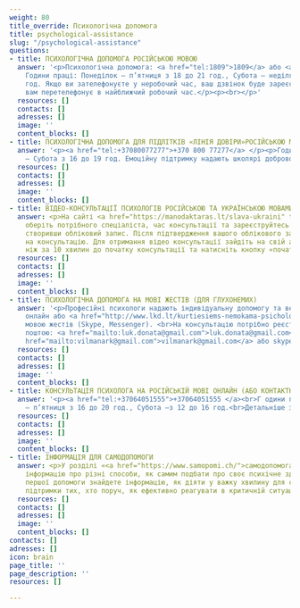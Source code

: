 ```yaml
---
weight: 80
title_override: Психологічна допомога
title: psychological-assistance
slug: "/psychological-assistance"
questions:
- title: ПСИХОЛОГІЧНА ДОПОМОГА РОСІЙСЬКОЮ МОВОЮ
  answer: '<p>Психологічна допомога: <a href="tel:1809">1809</a> або <a href="tel:+37066465792">+37066465792</a>
    Години праці: Понеділок – п’ятниця з 18 до 21 год., Субота – неділя з 12 до 15
    год. Якщо ви зателефонуєте у неробочий час, ваш дзвінок буде зареєстровано. Консультант
    вам перетелефонує в найближчий робочий час.</p><p><br></p>'
  resources: []
  contacts: []
  adresses: []
  image: ''
  content_blocks: []
- title: ПСИХОЛОГІЧНА ДОПОМОГА ДЛЯ ПІДЛІТКІВ «ЛІНІЯ ДОВІРИ»РОСІЙСЬКОЮ МОВОЮ
  answer: '<p><a href="tel:+37080077277">+370 800 77277</a> </p><p>Години праці: Понеділок
    – Субота з 16 до 19 год. Емоційну підтримку надають школярі добровольці.</p><p><br></p>'
  resources: []
  contacts: []
  adresses: []
  image: ''
  content_blocks: []
- title: ВІДЕО-КОНСУЛЬТАЦІЇ ПСИХОЛОГІВ РОСІЙСЬКОЮ ТА УКРАЇНСЬКОЮ МОВАМИ
  answer: <p>На сайті <a href="https://manodaktaras.lt/slava-ukraini" title="https://manodaktaras.lt/slava-ukraini">https://manodaktaras.lt/slava-ukraini</a>
    оберіть потрібного спеціаліста, час консультації та зареєструйтесь в системі,
    створивши обліковий запис. Після підтвердження вашого облікового запису чекайте
    на консультацію. Для отримання відео консультації зайдіть на свій акаунт не раніше
    ніж за 10 хвилин до початку консультації та натисніть кнопку «почати відео-консультацію»</p>
  resources: []
  contacts: []
  adresses: []
  image: ''
  content_blocks: []
- title: ПСИХОЛОГІЧНА ДОПОМОГА НА МОВІ ЖЕСТІВ (ДЛЯ ГЛУХОНЕМИХ)
  answer: '<p>Професійні психологи надають індивідуальну допомогу та ведуть групи
    онлайн або <a href="http://www.lkd.lt/kurtiesiems-nemokama-psichologine-pagalba-gestu-kalba">контактно</a>
    мовою жестів (Skype, Messenger). <br>На консультацію потрібно реєструватися електронною
    поштою: <a href="mailto:luk.donata@gmail.com">luk.donata@gmail.com</a> або <a
    href="mailto:vilmanark@gmail.com">vilmanark@gmail.com</a> або skype: LKD.psichologas</p>'
  resources: []
  contacts: []
  adresses: []
  image: ''
  content_blocks: []
- title: КОНСУЛЬТАЦІЯ ПСИХОЛОГА НА РОСІЙСЬКІЙ МОВІ ОНЛАЙН (АБО КОНТАКТНО)
  answer: '<p><a href="tel:+37064051555">+37064051555 </a><br>Г одини праці: Понеділок
    – п’ятниця з 16 до 20 год., Субота –з 12 до 16 год.<br>Детальніше за <a href="https://krizesiveikimas.lt/paslaugos/konsultacii-psihologa">посиланням</a>.</p>'
  resources: []
  contacts: []
  adresses: []
  image: ''
  content_blocks: []
- title: ІНФОРМАЦІЯ ДЛЯ САМОДОПОМОГИ
  answer: <p>У розділі «<a href="https://www.samopomi.ch/">самодопомога</a>» ви знайдете
    інформацію про різні способи, як самим подбати про своє психічне здоров’я.У розділі
    першої допомоги знайдете інформацію, як діяти у важку хвилину для себе або для
    підтримки тих, хто поруч, як ефективно реагувати в критичній ситуації.</p>
  resources: []
  contacts: []
  adresses: []
  image: ''
  content_blocks: []
contacts: []
adresses: []
icon: brain
page_title: ''
page_description: ''
resources: []

---
```

